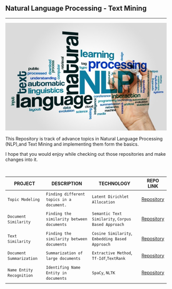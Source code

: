 
## Natural Language Processing - Text Mining
-----
![NLP](./NLP.jpg)


This Repository is track of advance topics in Natural Language Processing (NLP),and Text Mining and implementing them form the basics.

I hope that you would enjoy while checking out those repositories and make changes into it.

<br/>

|   PROJECT  |  DESCRIPTION  |  TECHNOLOGY  |  REPO LINK |
|-|-|-|-|
|`Topic Modeling`|`Finding different topics in a document.`|`Latent Dirichlet Allocation`|[Repository](https://github.com/soumyajit4419/Advance-NLP-Text_Mining/tree/master/Topic_Modeling)|
| | | | |
|`Document Similarity`|`Finding the similarity between documents`|`Semantic Text Similarity`, `Corpus Based Approach`|[Repository](https://github.com/soumyajit4419/Advance-NLP-Text_Mining/tree/master/%20Document_Similarity%20%5BCorpus%20Based%5D)|
| | | | |
|`Text Similarity`|`Finding the similarity between documents`|`Cosine Similarity`, `Embedding Based Approach`|[Repository](https://github.com/soumyajit4419/Advance-NLP-Text_Mining/tree/master/Document_Similarity%20%5BEmbedding_Based%5D)|
| | | | |
|`Document Summarization`|`Summarization of large documents`|`Extractive Method`, `Tf-Idf`,`TextRank`|[Repository](https://github.com/soumyajit4419/Advance-NLP-Text_Mining/tree/master/Text_Summarization%20%5BExtractive%5D)|
| | | | |
|`Name Entity Recognition`|`Identifing Name Entity in documents`|`SpaCy`, `NLTK`|[Repository](https://github.com/soumyajit4419/Advance-NLP-Text_Mining/tree/master/Name_Entity_Recognition%20%5BMachine%20Learning%5D)|
| | | | |



